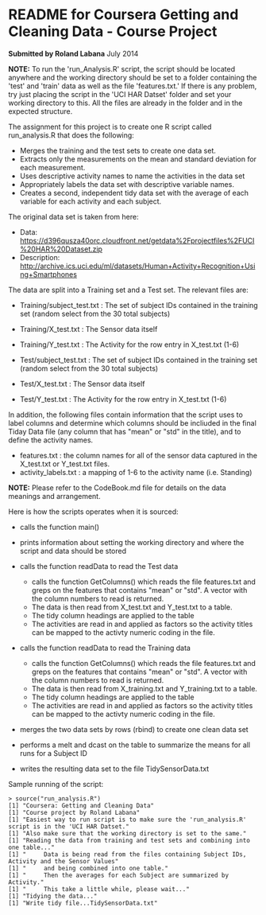 README for Coursera Getting and Cleaning Data - Course Project
========================================================

**Submitted by Roland Labana** July 2014  
  
**NOTE:** To run the 'run_Analysis.R' script, the script should be located anywhere and the working
directory should be set to a folder containing the 'test' and 'train' data as well as the file 'features.txt.'
If there is any problem, try just placing the script in the 'UCI HAR Datset' folder and set your working directory
to this.  All the files are already in the folder and in the expected structure.

The assignment for this project is to create one R script called run_analysis.R that does the following: 
- Merges the training and the test sets to create one data set.
- Extracts only the measurements on the mean and standard deviation for each measurement. 
- Uses descriptive activity names to name the activities in the data set
- Appropriately labels the data set with descriptive variable names. 
- Creates a second, independent tidy data set with the average of each variable for each activity and each subject. 

The original data set is taken from here:
- Data: https://d396qusza40orc.cloudfront.net/getdata%2Fprojectfiles%2FUCI%20HAR%20Dataset.zip 
- Description: http://archive.ics.uci.edu/ml/datasets/Human+Activity+Recognition+Using+Smartphones 

The data are split into a Training set and a Test set.
The relevant files are:

- Training/subject_test.txt  : The set of subject IDs contained in the training set (random select from the 30 total subjects)

- Training/X_test.txt  : The Sensor data itself

- Training/Y_test.txt  : The Activity for the row entry in X_test.txt (1-6)

- Test/subject_test.txt  : The set of subject IDs contained in the training set (random select from the 30 total subjects)

- Test/X_test.txt  : The Sensor data itself

- Test/Y_test.txt  : The Activity for the row entry in X_test.txt (1-6)

In addition, the following files contain information that the script uses to label columns and determine which columns should be incliuded in the final Tiday Data file (any column that has "mean" or "std" in the title), and to define the activity names.

- features.txt : the column names for all of the sensor data captured in the X_test.txt or Y_test.txt files.
- activity_labels.txt : a mapping of 1-6 to the activity name (i.e. Standing)

**NOTE:** Please refer to the CodeBook.md file for details on the data meanings and arrangement.

Here is how the scripts operates when it is sourced:
- calls the function main()
- prints information about setting the working directory and where the script and data should be stored
- calls the function readData to read the Test data
  * calls the function GetColumns() which reads the file features.txt and greps on the features that contains "mean" or "std".  A vector with the column numbers to read is returned. 
  * The data is then read from X_test.txt and Y_test.txt to a table.
  * The tidy column headings are applied to the table
  * The activities are read in and applied as factors so the activity titles can be mapped to the activty numeric coding in the file.
  
- calls the function readData to read the Training data
  * calls the function GetColumns() which reads the file features.txt and greps on the features that contains "mean" or "std".  A vector with the column numbers to read is returned. 
  * The data is then read from X_training.txt and Y_training.txt to a table.
  * The tidy column headings are applied to the table
  * The activities are read in and applied as factors so the activity titles can be mapped to the activty numeric coding in the file.
- merges the two data sets by rows (rbind) to create one clean data set
- performs a melt and dcast on the table to summarize the means for all runs for a Subject ID
- writes the resulting data set to the file TidySensorData.txt

Sample running of the script:

```{r}
> source("run_analysis.R")
[1] "Coursera: Getting and Cleaning Data"
[1] "Course project by Roland Labana"
[1] "Easiest way to run script is to make sure the 'run_analysis.R' script is in the 'UCI HAR Datset."
[1] "Also make sure that the working directory is set to the same."
[1] "Reading the data from training and test sets and combining into one table..."
[1] "     Data is being read from the files containing Subject IDs, Activity and the Sensor Values"
[1] "     and being combined into one table."
[1] "     Then the averages for each Subject are summarized by Activity."
[1] "     This take a little while, please wait..."
[1] "Tidying the data..."
[1] "Write tidy file...TidySensorData.txt"
```

